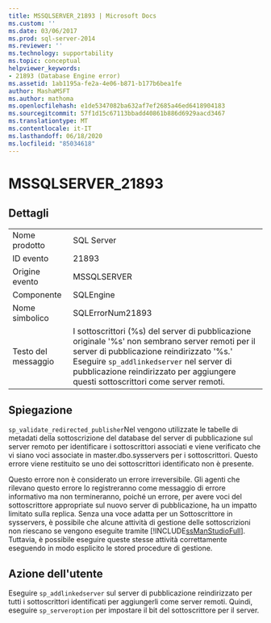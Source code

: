 ```yaml
---
title: MSSQLSERVER_21893 | Microsoft Docs
ms.custom: ''
ms.date: 03/06/2017
ms.prod: sql-server-2014
ms.reviewer: ''
ms.technology: supportability
ms.topic: conceptual
helpviewer_keywords:
- 21893 (Database Engine error)
ms.assetid: 1ab1195a-fe2a-4e06-b871-b177b6bea1fe
author: MashaMSFT
ms.author: mathoma
ms.openlocfilehash: e1de5347082ba632af7ef2685a46ed6418904183
ms.sourcegitcommit: 57f1d15c67113bbadd40861b886d6929aacd3467
ms.translationtype: MT
ms.contentlocale: it-IT
ms.lasthandoff: 06/18/2020
ms.locfileid: "85034618"
---
```

# <a name="mssqlserver_21893"></a>MSSQLSERVER_21893
    
## <a name="details"></a>Dettagli  
  
|||  
|-|-|  
|Nome prodotto|SQL Server|  
|ID evento|21893|  
|Origine evento|MSSQLSERVER|  
|Componente|SQLEngine|  
|Nome simbolico|SQLErrorNum21893|  
|Testo del messaggio|I sottoscrittori (%s) del server di pubblicazione originale '%s' non sembrano server remoti per il server di pubblicazione reindirizzato '%s.' Eseguire `sp_addlinkedserver` nel server di pubblicazione reindirizzato per aggiungere questi sottoscrittori come server remoti.|  
  
## <a name="explanation"></a>Spiegazione  
 `sp_validate_redirected_publisher`Nel  vengono utilizzate le tabelle di metadati della sottoscrizione del database del server di pubblicazione sul server remoto per identificare i sottoscrittori associati e viene verificato che vi siano voci associate in master.dbo.sysservers per i sottoscrittori. Questo errore viene restituito se uno dei sottoscrittori identificato non è presente.  
  
 Questo errore non è considerato un errore irreversibile. Gli agenti che rilevano questo errore lo registreranno come messaggio di errore informativo ma non termineranno, poiché un errore, per avere voci del sottoscrittore appropriate sul nuovo server di pubblicazione, ha un impatto limitato sulla replica. Senza una voce adatta per un Sottoscrittore in sysservers, è possibile che alcune attività di gestione delle sottoscrizioni non riescano se vengono eseguite tramite [!INCLUDE[ssManStudioFull](../../includes/ssmanstudiofull-md.md)]. Tuttavia, è possibile eseguire queste stesse attività correttamente eseguendo in modo esplicito le stored procedure di gestione.  
  
## <a name="user-action"></a>Azione dell'utente  
 Eseguire `sp_addlinkedserver` sul server di pubblicazione reindirizzato per tutti i sottoscrittori identificati per aggiungerli come server remoti. Quindi, eseguire `sp_serveroption` per impostare il bit del sottoscrittore per il server.  
  
  
